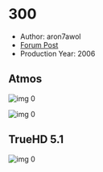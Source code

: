 # 300

* Author: aron7awol
* [Forum Post](https://www.avsforum.com/threads/bass-eq-for-filtered-movies.2995212/post-56898814)
* Production Year: 2006

## Atmos

![img 0](https://i.imgur.com/yG1FUfI.jpg)

![img 0](https://i.imgur.com/SnTnCdf.png)

## TrueHD 5.1

![img 0](https://i.imgur.com/zITKL9b.jpg)

